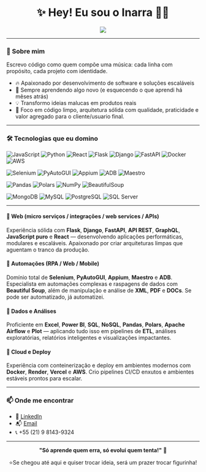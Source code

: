 <h1 align="center">✨ Hey! Eu sou o Inarra 👨‍💻</h1>

<p align="center">
  <img src="https://readme-typing-svg.herokuapp.com?center=true&vCenter=true&color=0077b6&lines=Automation;Web+Developer;Data+Enginner;Aprendizado+Infinito" />
</p>

---

### 🚀 Sobre mim
  
Escrevo código como quem compõe uma música: cada linha com propósito, cada projeto com identidade.

- 🔥 Apaixonado por desenvolvimento de software e soluções escaláveis
- 🧠 Sempre aprendendo algo novo (e esquecendo o que aprendi há mêses atrás)
- 💡 Transformo ideias malucas em produtos reais
- 🎯 Foco em código limpo, arquitetura sólida com qualidade, praticidade e valor agregado para o cliente/usuario final.

---
### 🛠️ Tecnologias que eu domino

![JavaScript](https://img.shields.io/badge/-JavaScript-black?style=flat-square&logo=javascript)
![Python](https://img.shields.io/badge/-Python-black?style=flat-square&logo=python)
![React](https://img.shields.io/badge/-React-black?style=flat-square&logo=react)
![Flask](https://img.shields.io/badge/-Flask-black?style=flat-square&logo=flask)
![Django](https://img.shields.io/badge/-Django-black?style=flat-square&logo=django)
![FastAPI](https://img.shields.io/badge/-FastAPI-black?style=flat-square&logo=fastapi)
![Docker](https://img.shields.io/badge/-Docker-black?style=flat-square&logo=docker)
![AWS](https://img.shields.io/badge/-AWS-black?style=flat-square&logo=amazonaws)

![Selenium](https://img.shields.io/badge/-Selenium-black?style=flat-square&logo=selenium)
![PyAutoGUI](https://img.shields.io/badge/-PyAutoGUI-black?style=flat-square&logo=python)
![Appium](https://img.shields.io/badge/-Appium-black?style=flat-square&logo=appium)
![ADB](https://img.shields.io/badge/-ADB-black?style=flat-square&logo=android)
![Maestro](https://img.shields.io/badge/-Maestro-black?style=flat-square&logo=android)

![Pandas](https://img.shields.io/badge/-Pandas-black?style=flat-square&logo=pandas)
![Polars](https://img.shields.io/badge/-Polars-black?style=flat-square&logo=python)
![NumPy](https://img.shields.io/badge/-NumPy-black?style=flat-square&logo=numpy)
![BeautifulSoup](https://img.shields.io/badge/-BeautifulSoup-black?style=flat-square&logo=python)

![MongoDB](https://img.shields.io/badge/-MongoDB-black?style=flat-square&logo=mongodb)
![MySQL](https://img.shields.io/badge/-MySQL-black?style=flat-square&logo=mysql)
![PostgreSQL](https://img.shields.io/badge/-PostgreSQL-black?style=flat-square&logo=postgresql)
![SQL Server](https://img.shields.io/badge/-SQL%20Server-black?style=flat-square&logo=microsoftsqlserver)

---

#### 🔹 Web (micro serviços / integrações / web services / APIs)
Experiência sólida com **Flask**, **Django**, **FastAPI**, **API REST**, **GraphQL**, **JavaScript puro** e **React** — desenvolvendo aplicações performáticas, modulares e escaláveis. Apaixonado por criar arquiteturas limpas que aguentam o tranco da produção.

#### 🔹 Automações (RPA / Web / Mobile)
Domínio total de **Selenium**, **PyAutoGUI**, **Appium**, **Maestro** e **ADB**. Especialista em automações complexas e raspagens de dados com **Beautiful Soup**, além de manipulação e análise de **XML**, **PDF** e **DOCs**. Se pode ser automatizado, já automatizei.

#### 🔹 Dados e Análises
Proficiente em **Excel**, **Power BI**, **SQL**, **NoSQL**, **Pandas**, **Polars**, **Apache Airflow** e **Plot** — aplicando tudo isso em pipelines de **ETL**, análises exploratórias, relatórios inteligentes e visualizações impactantes.

#### 🔹 Cloud e Deploy
Experiência com conteinerização e deploy em ambientes modernos com **Docker**, **Render**, **Vercel** e **AWS**. Crio pipelines CI/CD enxutos e ambientes estáveis prontos para escalar.

---


### 📫 Onde me encontrar

- 💼 [LinkedIn](https://www.linkedin.com/in/carlos-inarra/)
- 📬 [Email](mailto:carlosinarra17@gmail.com)
- 📞 +55 (21) 9 8143-9324

---

<p align="center">
  <b>"Só aprende quem erra, só evolui quem tenta!"</b> 💬
</p>

<p align="center">
  ⭐Se chegou até aqui e quiser trocar ideia, será um prazer trocar figurinha!
</p>

